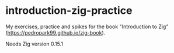 # introduction-zig-practice

My exercises, practice and spikes for the book "Introduction to Zig" (https://pedropark99.github.io/zig-book).

Needs Zig version 0.15.1
